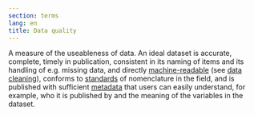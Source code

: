 ```yaml
---
section: terms
lang: en
title: Data quality
---
```


A measure of the useableness of data. An ideal dataset is accurate, complete, timely in publication, consistent in its naming of items and its handling of e.g. missing data, and directly [machine-readable](/glossary/en/terms/machine-readable) (see [data cleaning](/glossary/en/terms/data-cleaning/)), conforms to [standards](/glossary/en/terms/standard) of nomenclature in the field, and is published with sufficient [metadata](/glossary/en/terms/metadata/) that users can easily understand, for example, who it is published by and the meaning of the variables in the dataset.
